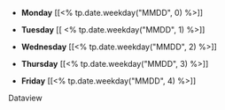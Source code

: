 - **Monday** [[<% tp.date.weekday("MMDD", 0) %>]]

- **Tuesday** [[ <% tp.date.weekday("MMDD", 1) %>]]

- **Wednesday** [[<% tp.date.weekday("MMDD", 2) %>]]

- **Thursday** [[<% tp.date.weekday("MMDD", 3) %>]]

- **Friday** [[<% tp.date.weekday("MMDD", 4) %>]]

Dataview